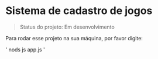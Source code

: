 <h1> Sistema de cadastro de jogos</h1>

>   Status do projeto: Em desenvolvimento

Para rodar esse projeto na sua máquina, por favor digite:

'
nods js app.js
' 
